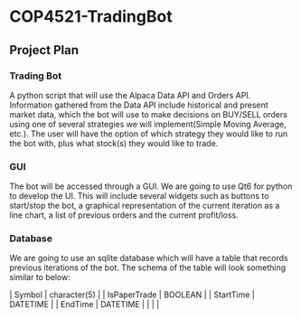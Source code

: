 # **COP4521-TradingBot**

## **Project Plan** 
### Trading Bot
A python script that will use the Alpaca Data API and Orders API. Information gathered from the Data API include historical and present market data, which the bot will use to make decisions on BUY/SELL orders using one of several strategies we will implement(Simple Moving Average, etc.). The user will have the option of which strategy they would like to run the bot with, plus what stock(s) they would like to trade. 

### GUI
The bot will be accessed through a GUI. We are going to use Qt6 for python to develop the UI. This will include several widgets such as buttons to start/stop the bot, a graphical representation of the current iteration as a line chart, a list of previous orders and the current profit/loss. 

### Database
We are going to use an sqlite database which will have a table that records previous iterations of the bot. The schema of the table will look something similar to below:

| Symbol  |  character(5) |
| IsPaperTrade  |  BOOLEAN |
| StartTime | DATETIME  |
| EndTime  | DATETIME  |
|   |   |
